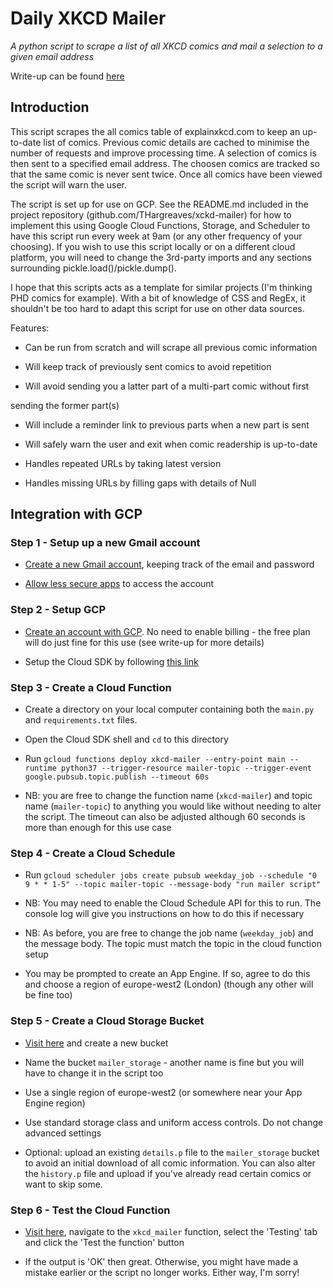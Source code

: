 # Daily XKCD Mailer

_A python script to scrape a list of all XKCD comics and mail a selection to a given email address_

Write-up can be found [here](http://ttested.com/xkcd-mailer)

## Introduction

This script scrapes the all comics table of explainxkcd.com to keep an up-to-date list of comics. Previous comic details are cached to minimise the number of requests and improve processing time. A selection of comics is then sent to a specified email address. The choosen comics are tracked so that the same comic is never sent twice. Once all comics have been viewed the script will warn the user.

The script is set up for use on GCP. See the README.md included in the project repository (github.com/THargreaves/xckd-mailer) for how to implement this using Google Cloud Functions, Storage, and Scheduler to have this script run every week at 9am (or any other frequency of your choosing). If you wish to use this script locally or on a different cloud platform, you will need to change the 3rd-party imports and any sections surrounding pickle.load()/pickle.dump().

I hope that this scripts acts as a template for similar projects (I'm thinking PHD comics for example). With a bit of knowledge of CSS and RegEx, it shouldn't be too hard to adapt this script for use on other data sources.

Features:

* Can be run from scratch and will scrape all previous comic information

* Will keep track of previously sent comics to avoid repetition

* Will avoid sending you a latter part of a multi-part comic without first

sending the former part(s)

* Will include a reminder link to previous parts when a new part is sent

* Will safely warn the user and exit when comic readership is up-to-date

* Handles repeated URLs by taking latest version

* Handles missing URLs by filling gaps with details of Null

## Integration with GCP

### Step 1 - Setup up a new Gmail account

* [Create a new Gmail account](https://accounts.google.com/signup), keeping track of the email and password

* [Allow less secure apps](https://myaccount.google.com/lesssecureapps) to access the account

### Step 2 - Setup GCP

* [Create an account with GCP](https://cloud.google.com/). No need to enable billing - the free plan will do just fine for this use (see write-up for more details)

* Setup the Cloud SDK by following [this link](https://cloud.google.com/sdk/docs/)

### Step 3 - Create a Cloud Function

* Create a directory on your local computer containing both the `main.py` and `requirements.txt` files.

* Open the Cloud SDK shell and `cd` to this directory

* Run `gcloud functions deploy xkcd-mailer --entry-point main --runtime python37 --trigger-resource mailer-topic --trigger-event google.pubsub.topic.publish --timeout 60s`

* NB: you are free to change the function name (`xkcd-mailer`) and topic name (`mailer-topic`) to anything you would like without needing to alter the script. The timeout can also be adjusted although 60 seconds is more than enough for this use case

### Step 4 - Create a Cloud Schedule

* Run `gcloud scheduler jobs create pubsub weekday_job --schedule "0 9 * * 1-5" --topic mailer-topic --message-body "run mailer script"`

* NB: You may need to enable the Cloud Schedule API for this to run. The console log will give you instructions on how to do this if necessary

* NB: As before, you are free to change the job name (`weekday_job`) and the message body. The topic must match the topic in the cloud function setup

* You may be prompted to create an App Engine. If so, agree to do this and choose a region of europe-west2 (London) (though any other will be fine too)

### Step 5 - Create a Cloud Storage Bucket

* [Visit here](https://console.cloud.google.com/storage/) and create a new bucket

* Name the bucket `mailer_storage` - another name is fine but you will have to change it in the script too

* Use a single region of europe-west2 (or somewhere near your App Engine region)

* Use standard storage class and uniform access controls. Do not change advanced settings

* Optional: upload an existing `details.p` file to the `mailer_storage` bucket to avoid an initial download of all comic information. You can also alter the `history.p` file and upload if you've already read certain comics or want to skip some.

### Step 6 - Test the Cloud Function

* [Visit here](https://console.cloud.google.com/functions/), navigate to the `xkcd_mailer` function, select the 'Testing' tab and click the 'Test the function' button

* If the output is 'OK' then great. Otherwise, you might have made a mistake earlier or the script no longer works. Either way, I'm sorry!